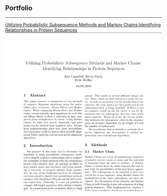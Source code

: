 ## Portfolio

---

[Utilizing Probabilistic Subsequence Methods and Markov Chains:Identifying Relationships in Protein Sequences](/pdf/chicken_dinner.pdf)
<img src="images/chicken_dinner.png?raw=true"/>
